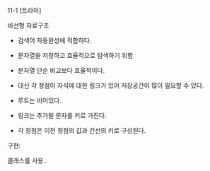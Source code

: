 11-1 [트라이]

비선형 자료구조

- 검색어 자동완성에 적합하다.
- 문자열을 저장하고 효율적으로 탐색하기 위함

- 문자열 단순 비교보다 효율적이다.
- 대신 각 정점이 자식에 대한 링크가 있어 저장공간이 많이 필요할 수 있다.

- 루트는 비어있다.
- 링크는 추가될 문자를 키로 가진다.
- 각 정점은 이전 정점의 값과 간선의 키로 구성된다.

구현:

클래스를 사용..
